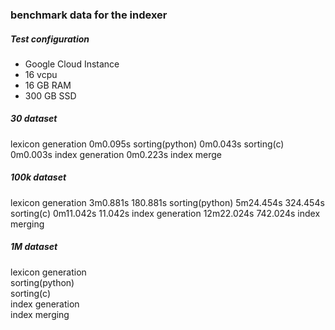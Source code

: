 ### benchmark data for the indexer

##### Test configuration

* Google Cloud Instance
 * 16 vcpu
 * 16 GB RAM
 * 300 GB SSD

##### 30 dataset
lexicon generation  0m0.095s
sorting(python)     0m0.043s
sorting(c)          0m0.003s
index generation    0m0.223s
index merge

##### 100k dataset
lexicon generation  3m0.881s     180.881s
sorting(python)     5m24.454s    324.454s
sorting(c)          0m11.042s     11.042s
index generation   12m22.024s    742.024s
index merging

##### 1M dataset
lexicon generation  
sorting(python)     
sorting(c)          
index generation   
index merging

